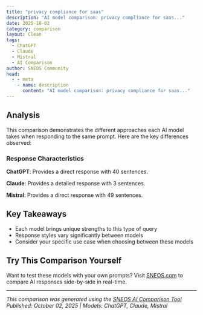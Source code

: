 ```yaml
---
title: "privacy compliance for saas"
description: "AI model comparison: privacy compliance for saas..."
date: 2025-10-02
category: comparison
layout: Clean
tags:
  - ChatGPT
  - Claude
  - Mistral
  - AI Comparison
author: SNEOS Community
head:
  - - meta
    - name: description
      content: "AI model comparison: privacy compliance for saas..."
---
```


<ChatComparison
  title="privacy compliance for saas"
  prompt="privacy compliance for saas"
  :responses='{
    "ChatGPT": "Privacy compliance for SaaS (Software as a Service) companies involves ensuring that your service and data handling practices meet relevant privacy laws and regulations. SaaS providers often collect, process, and store personal data, so it\u2019s critical to adopt robust privacy measures.\n\nHere is a guide to privacy compliance for SaaS companies:\n\n### 1. Understand Applicable Privacy Laws\nDepending on your customers\u0027 locations and your data handling, you need to comply with various regulations, including:\n\n- **GDPR (General Data Protection Regulation):** For data related to residents of the European Union.\n- **CCPA/CPRA (California Consumer Privacy Act/Privacy Rights Act):** For California residents.\n- **HIPAA (Health Insurance Portability and Accountability Act):** If handling health data in the US.\n- **LGPD:** Brazilian General Data Protection Law.\n- Other local or industry-specific regulations (e.g., FERPA for education, COPPA for children\u2019s data).\n\n### 2. Data Mapping and Inventory\nIdentify and document what personal data you collect, process, store, and share. Understand data flows within your SaaS platform.\n\n### 3. Privacy Policy\nCreate and maintain a clear, transparent privacy policy detailing:\n\n- What data is collected\n- How data is used\n- Data retention periods\n- Users\u2019 privacy rights\n- How users can exercise their rights\n- Contact information for privacy concerns\n\n### 4. Data Protection Principles\nImplement core privacy principles:\n\n- **Data Minimization:** Only collect data necessary for the service.\n- **Purpose Limitation:** Use data only for disclosed purposes.\n- **Storage Limitation:** Retain data only as long as necessary.\n- **Integrity and Confidentiality:** Protect data with adequate security measures.\n\n### 5. Obtain Consent Where Required\nFor data processing activities requiring consent (especially under GDPR and CCPA), implement mechanisms to:\n\n- Obtain explicit consent before collecting data\n- Allow users to withdraw consent easily\n\n### 6. Data Subject Rights\nImplement processes to allow users to exercise their rights, including:\n\n- Access to their data\n- Rectification or correction\n- Data portability\n- Deletion (right to be forgotten)\n- Restriction of processing\n- Objection to processing\n\n### 7. Data Security\nAdopt technical and organizational measures to protect user data:\n\n- Encryption (in transit and at rest)\n- Access controls and authentication\n- Regular security assessments and penetration testing\n- Incident response plan for data breaches\n\n### 8. Data Processing Agreements (DPAs)\nIf you use third-party processors, ensure you have Data Processing Agreements in place that oblige them to comply with relevant data protection standards.\n\n### 9. Cross-Border Data Transfers\nIf transferring data internationally, implement mechanisms such as:\n\n- Standard Contractual Clauses (SCCs)\n- Binding Corporate Rules (BCRs)\n- Rely on adequacy decisions where applicable\n\n### 10. Privacy by Design and Default\nIncorporate privacy considerations into the design of your SaaS product and default settings to maximize privacy.\n\n### 11. Employee Training and Awareness\nTrain your team on privacy compliance and data handling best practices.\n\n### 12. Maintain Records of Processing Activities\nDocument processing activities as required under GDPR and other regulations.\n\n### 13. Breach Notification\nImplement procedures to detect, investigate, and report data breaches within regulatory timeframes (e.g., 72 hours under GDPR).\n\n---\n\n### Additional Tips:\n- Regularly review and update your privacy practices as laws evolve.\n- Consider appointing a Data Protection Officer (DPO) if required.\n- Use privacy-focused design and encryption standards.\n- Consult with legal experts specializing in data privacy.\n\nIf you want more specific advice tailored to your SaaS use case or customer base, feel free to ask!",
    "Claude": "# Privacy Compliance for SaaS: A Comprehensive Guide\n\n## Key Privacy Regulations for SaaS\n\n### **GDPR (General Data Protection Regulation)**\n- **Scope**: EU residents\u0027 data, regardless of company location\n- **Key Requirements**:\n  - Lawful basis for processing\n  - Data subject rights (access, rectification, erasure, portability)\n  - Privacy by design and default\n  - Data breach notification (72 hours)\n  - DPO appointment (if required)\n\n### **CCPA/CPRA (California Consumer Privacy Act)**\n- **Scope**: California residents\n- **Key Requirements**:\n  - Right to know, delete, opt-out, non-discrimination\n  - \u0022Do Not Sell\u0022 mechanisms\n  - Privacy policy disclosures\n  - Data minimization principles\n\n### **Other Regional Laws**\n- **PIPEDA** (Canada)\n- **LGPD** (Brazil)\n- **PDPA** (Singapore, Thailand)\n- **Privacy Act** (Australia)\n\n## Core Compliance Components\n\n### **1. Privacy Policy \u0026 Documentation**\n\u0060\u0060\u0060markdown\nEssential Elements:\n\u25A1 Data collection practices\n\u25A1 Legal basis for processing\n\u25A1 Data sharing/transfers\n\u25A1 Retention periods\n\u25A1 User rights and contact info\n\u25A1 Cookie usage\n\u25A1 Third-party integrations\n\u0060\u0060\u0060\n\n### **2. Data Mapping \u0026 Inventory**\n- **Personal Data Categories**: Contact info, usage data, device data\n- **Processing Activities**: Collection, storage, analysis, sharing\n- **Data Flows**: Internal systems, third-party services, international transfers\n- **Retention Schedules**: Legal requirements, business needs\n\n### **3. Consent Management**\n\u0060\u0060\u0060javascript\n// Example consent implementation\nconst consentManager = {\n  collectConsent: function(purposes) {\n    // Granular consent for different purposes\n    // Store consent records with timestamps\n  },\n  \n  withdrawConsent: function(userId, purpose) {\n    // Easy withdrawal mechanism\n    // Update processing activities\n  }\n};\n\u0060\u0060\u0060\n\n## Technical Implementation\n\n### **Privacy by Design**\n\u0060\u0060\u0060yaml\nData Minimization:\n  - Collect only necessary data\n  - Purpose limitation\n  - Regular data audits\n\nSecurity Measures:\n  - Encryption at rest and in transit\n  - Access controls and authentication\n  - Regular security assessments\n  - Secure data deletion\n\nAccountability:\n  - Audit logs\n  - Processing records\n  - Impact assessments\n\u0060\u0060\u0060\n\n### **Data Subject Rights Management**\n\u0060\u0060\u0060python\n# Example rights management system\nclass DataSubjectRights:\n    def handle_access_request(self, user_id):\n        # Compile all personal data\n        # Generate portable format\n        pass\n    \n    def handle_deletion_request(self, user_id):\n        # Identify all data locations\n        # Secure deletion process\n        # Handle legal hold exceptions\n        pass\n    \n    def handle_rectification(self, user_id, corrections):\n        # Update personal data\n        # Notify third parties if required\n        pass\n\u0060\u0060\u0060\n\n## Vendor Management\n\n### **Data Processing Agreements (DPAs)**\n\u0060\u0060\u0060markdown\nEssential DPA Clauses:\n\u25A1 Processing instructions and limitations\n\u25A1 Security measures requirements\n\u25A1 Subprocessor management\n\u25A1 Data breach notification procedures\n\u25A1 International transfer safeguards\n\u25A1 Audit rights and compliance monitoring\n\u0060\u0060\u0060\n\n### **Third-Party Risk Assessment**\n- **Security certifications** (SOC 2, ISO 27001)\n- **Privacy frameworks** compliance\n- **Data transfer mechanisms**\n- **Incident response capabilities**\n\n## International Data Transfers\n\n### **Transfer Mechanisms**\n- **Adequacy Decisions**: EU-approved countries\n- **Standard Contractual Clauses (SCCs)**: EU model contracts\n- **Binding Corporate Rules**: Internal group transfers\n- **Derogations**: Limited circumstances only\n\n### **Implementation Example**\n\u0060\u0060\u0060json\n{\n  \u0022dataTransfers\u0022: {\n    \u0022recipients\u0022: [\n      {\n        \u0022entity\u0022: \u0022Analytics Provider\u0022,\n        \u0022location\u0022: \u0022US\u0022,\n        \u0022mechanism\u0022: \u0022SCCs \u002B Additional Safeguards\u0022,\n        \u0022dataTypes\u0022: [\u0022usage_analytics\u0022, \u0022performance_metrics\u0022]\n      }\n    ],\n    \u0022safeguards\u0022: [\n      \u0022encryption_in_transit\u0022,\n      \u0022access_controls\u0022,\n      \u0022data_minimization\u0022\n    ]\n  }\n}\n\u0060\u0060\u0060\n\n## Incident Response",
    "Mistral": "Ensuring privacy compliance for a Software as a Service (SaaS) company involves adhering to various legal and regulatory requirements to protect user data. Here are key steps and considerations to achieve privacy compliance:\n\n### 1. **Understand Relevant Laws and Regulations**\n   - **General Data Protection Regulation (GDPR)**: Applies to companies processing the personal data of EU citizens.\n   - **California Consumer Privacy Act (CCPA)**: Applies to companies doing business in California and handling personal information of California residents.\n   - **Health Insurance Portability and Accountability Act (HIPAA)**: Applies to companies handling protected health information (PHI) in the U.S.\n   - **Children\u0027s Online Privacy Protection Act (COPPA)**: Applies to companies collecting personal information from children under 13.\n   - **Other Regional Laws**: Depending on your market, you may need to comply with other regional laws such as the Personal Information Protection and Electronic Documents Act (PIPEDA) in Canada.\n\n### 2. **Develop a Comprehensive Privacy Policy**\n   - Clearly outline how you collect, use, store, and share user data.\n   - Include information on user rights, such as the right to access, correct, or delete their data.\n   - Ensure the policy is easily accessible and understandable to users.\n\n### 3. **Implement Data Protection Measures**\n   - **Data Encryption**: Encrypt data both in transit and at rest.\n   - **Access Controls**: Implement strict access controls to ensure only authorized personnel can access sensitive data.\n   - **Regular Audits**: Conduct regular security audits and vulnerability assessments.\n   - **Incident Response Plan**: Develop and maintain an incident response plan to handle data breaches.\n\n### 4. **User Consent and Control**\n   - Obtain explicit consent from users before collecting and processing their data.\n   - Provide users with options to opt-out of data collection and processing.\n   - Ensure users can easily access, correct, or delete their data.\n\n### 5. **Data Minimization**\n   - Collect only the data that is necessary for your service.\n   - Regularly review and purge data that is no longer needed.\n\n### 6. **Third-Party Vendor Management**\n   - Ensure that any third-party vendors or service providers you work with also comply with relevant privacy laws.\n   - Include data protection clauses in contracts with vendors.\n\n### 7. **Employee Training**\n   - Train employees on data protection best practices and the importance of privacy compliance.\n   - Regularly update training to reflect changes in laws and regulations.\n\n### 8. **Data Breach Notification**\n   - Understand the requirements for data breach notification in the regions where you operate.\n   - Have a plan in place to notify users and regulatory authorities in the event of a data breach.\n\n### 9. **Regular Compliance Reviews**\n   - Conduct regular reviews of your privacy practices to ensure ongoing compliance.\n   - Stay updated on changes in privacy laws and regulations.\n\n### 10. **Documentation and Record-Keeping**\n   - Maintain detailed records of your data processing activities.\n   - Document all privacy-related decisions and actions taken.\n\n### 11. **User-Friendly Privacy Settings**\n   - Provide users with easy-to-use privacy settings to manage their data preferences.\n   - Ensure these settings are clearly explained and easily accessible.\n\n### 12. **Transparency and Communication**\n   - Be transparent with users about how their data is used.\n   - Communicate any changes to your privacy policy or practices clearly and promptly.\n\n### Tools and Resources\n   - **Privacy Management Software**: Tools like OneTrust, TrustArc, and BigID can help manage compliance.\n   - **Legal Consultation**: Consult with legal experts to ensure full compliance with all relevant laws.\n   - **Industry Standards**: Follow industry standards and best practices for data protection.\n\nBy following these steps, a SaaS company can ensure it is compliant with privacy regulations and build trust with its users."
  }'
  published-date="02:13"
/>

## Analysis

This comparison demonstrates the different approaches each AI model takes when responding to the same prompt. Here are the key differences observed:

### Response Characteristics

**ChatGPT**: Provides a direct response with 40 sentences. 

**Claude**: Provides a detailed response with 3 sentences. 

**Mistral**: Provides a direct response with 49 sentences. 

## Key Takeaways

- Each model brings unique strengths to this type of query
- Response styles vary significantly between models
- Consider your specific use case when choosing between these models

## Try This Comparison Yourself

Want to test these models with your own prompts? Visit [SNEOS.com](https://sneos.com) to compare AI responses side-by-side in real-time.

---

*This comparison was generated using the [SNEOS AI Comparison Tool](https://sneos.com)*
*Published: October 02, 2025 | Models: ChatGPT, Claude, Mistral*
